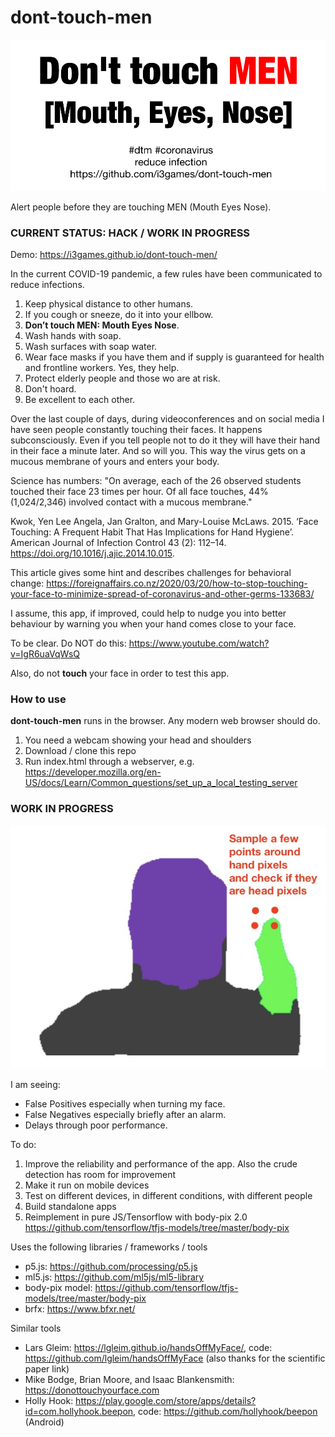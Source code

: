 # dont-touch-men
![](assets/dtm.jpg)

Alert people before they are touching MEN (Mouth Eyes Nose).

### CURRENT STATUS: HACK / WORK IN PROGRESS

Demo: https://i3games.github.io/dont-touch-men/

In the current COVID-19 pandemic, a few rules have been communicated to reduce infections. 

1. Keep physical distance to other humans.
2. If you cough or sneeze, do it into your ellbow.
3. **Don’t touch MEN: Mouth Eyes Nose**.
4. Wash hands with soap.
5. Wash surfaces with soap water. 
6. Wear face masks if you have them and if supply is guaranteed for health and frontline workers. Yes, they help.
7. Protect elderly people and those wo are at risk.
8. Don't hoard.
9. Be excellent to each other.

Over the last couple of days, during videoconferences and on social media I have seen people constantly touching their faces. It happens subconsciously. Even if you tell people not to do it they will have their hand in their face a minute later. And so will you. This way the virus gets on a mucous membrane of yours and enters your body. 

Science has numbers: 
"On average, each of the 26 observed students touched their face 23 times per hour. Of all face touches, 44% (1,024/2,346) involved contact with a mucous membrane."

Kwok, Yen Lee Angela, Jan Gralton, and Mary-Louise McLaws. 2015. ‘Face Touching: A Frequent Habit That Has Implications for Hand Hygiene’. American Journal of Infection Control 43 (2): 112–14. https://doi.org/10.1016/j.ajic.2014.10.015.

This article gives some hint and describes challenges for behavioral change: 
https://foreignaffairs.co.nz/2020/03/20/how-to-stop-touching-your-face-to-minimize-spread-of-coronavirus-and-other-germs-133683/

I assume, this app, if improved, could help to nudge you into better behaviour by warning you when your hand comes close to your face.

To be clear. Do NOT do this: https://www.youtube.com/watch?v=IgR6uaVqWsQ

Also, do not **touch** your face in order to test this app.

### How to use
**dont-touch-men** runs in the browser. Any modern web browser should do. 

1. You need a webcam showing your head and shoulders 
2. Download / clone this repo
3. Run index.html through a webserver, e.g. https://developer.mozilla.org/en-US/docs/Learn/Common_questions/set_up_a_local_testing_server  


### WORK IN PROGRESS

![](assets/screen.jpg)

I am seeing: 

* False Positives especially when turning my face.
* False Negatives especially briefly after an alarm. 
* Delays through poor performance. 

To do:

1. Improve the reliability and performance of the app. Also the crude detection has room for improvement
2. Make it run on mobile devices 
3. Test on different devices, in different conditions, with different people 
4. Build standalone apps
5. Reimplement in pure JS/Tensorflow with body-pix 2.0 https://github.com/tensorflow/tfjs-models/tree/master/body-pix

Uses the following libraries / frameworks / tools

* p5.js: https://github.com/processing/p5.js
* ml5.js: https://github.com/ml5js/ml5-library
* body-pix model: https://github.com/tensorflow/tfjs-models/tree/master/body-pix
* brfx: https://www.bfxr.net/

Similar tools 

* Lars Gleim: https://lgleim.github.io/handsOffMyFace/, code: https://github.com/lgleim/handsOffMyFace (also thanks for the scientific paper link)
* Mike Bodge, Brian Moore, and Isaac Blankensmith: https://donottouchyourface.com
* Holly Hook: https://play.google.com/store/apps/details?id=com.hollyhook.beepon, code: https://github.com/hollyhook/beepon (Android)

